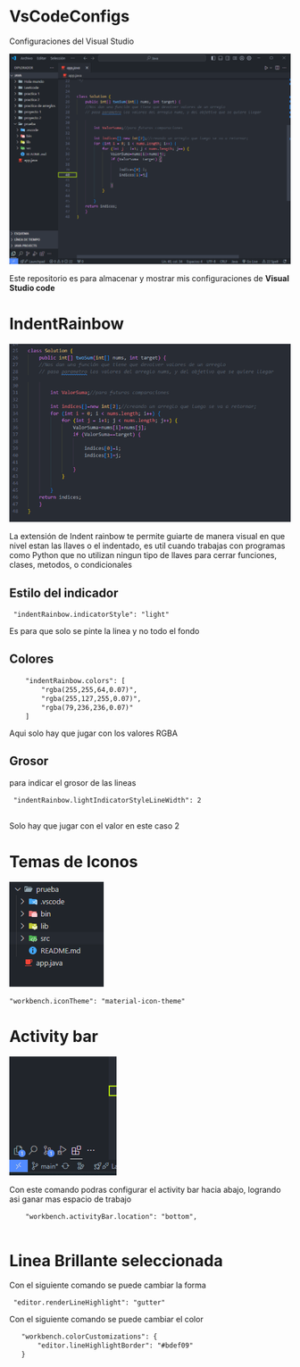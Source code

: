 # VsCodeConfigs
Configuraciones del Visual Studio 

![alt text](image-2.png)



Este repositorio es para almacenar y mostrar mis configuraciones de **Visual Studio code** 



# IndentRainbow

![alt text](image-3.png)

La extensión de Indent rainbow te permite guiarte de manera visual en que nivel estan las llaves o el indentado, es util cuando trabajas con programas como Python que no utilizan ningun tipo de llaves para cerrar funciones, clases, metodos, o condicionales 

## Estilo del indicador
```
 "indentRainbow.indicatorStyle": "light" 
 ``` 

Es para que solo se pinte la linea y no todo el fondo 

## Colores
``` 
    "indentRainbow.colors": [
        "rgba(255,255,64,0.07)",
        "rgba(255,127,255,0.07)",
        "rgba(79,236,236,0.07)"
    ] 
```    
Aqui solo hay que jugar con los valores RGBA    

## Grosor
para indicar el grosor de las lineas 

```
 "indentRainbow.lightIndicatorStyleLineWidth": 2 
 
```

Solo hay que jugar con el valor en este caso 2 


# Temas de Iconos
![alt text](image.png)


 ```
 "workbench.iconTheme": "material-icon-theme"
```

# Activity bar 
![alt text](image-4.png)

Con este comando podras configurar el activity bar hacia abajo, logrando asi ganar mas espacio de trabajo 

```
    "workbench.activityBar.location": "bottom",


```

# Linea Brillante seleccionada 

Con el siguiente comando se puede cambiar la forma 

```
 "editor.renderLineHighlight": "gutter"

 ```

Con el siguiente comando se puede cambiar el color  

 ```
    "workbench.colorCustomizations": {
        "editor.lineHighlightBorder": "#bdef09"
    }

```